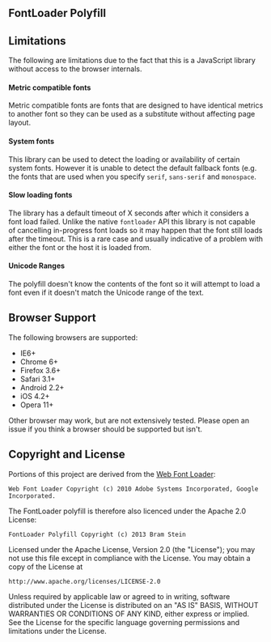 ## FontLoader Polyfill


## Limitations

The following are limitations due to the fact that this is a JavaScript library without access to the browser internals.

#### Metric compatible fonts

Metric compatible fonts are fonts that are designed to have identical metrics to another font so they can be used as a substitute without affecting page layout. 

#### System fonts

This library can be used to detect the loading or availability of certain system fonts. However it is unable to detect the default fallback fonts (e.g. the fonts that are used when you specify `serif`, `sans-serif` and `monospace`.

#### Slow loading fonts

The library has a default timeout of X seconds after which it considers a font load failed. Unlike the native `fontloader` API this library is not capable of cancelling in-progress font loads so it may happen that the font still loads after the timeout. This is a rare case and usually indicative of a problem with either the font or the host it is loaded from.

#### Unicode Ranges

The polyfill doesn't know the contents of the font so it will attempt to load a font even if it doesn't match the Unicode range of the text.

## Browser Support

The following browsers are supported:

* IE6+
* Chrome 6+
* Firefox 3.6+
* Safari 3.1+
* Android 2.2+
* iOS 4.2+
* Opera 11+

Other browser may work, but are not extensively tested. Please open an issue if you think a browser should be supported but isn't.

## Copyright and License

Portions of this project are derived from the [Web Font Loader](https://github.com/typekit/webfontloader):

    Web Font Loader Copyright (c) 2010 Adobe Systems Incorporated, Google Incorporated.

The FontLoader polyfill is therefore also licenced under the Apache 2.0 License:

    FontLoader Polyfill Copyright (c) 2013 Bram Stein

Licensed under the Apache License, Version 2.0 (the "License"); you may not use this file except in compliance with the License. You may obtain a copy of the License at

    http://www.apache.org/licenses/LICENSE-2.0

Unless required by applicable law or agreed to in writing, software distributed under the License is distributed on an "AS IS" BASIS, WITHOUT WARRANTIES OR CONDITIONS OF ANY KIND, either express or implied. See the License for the specific language governing permissions and limitations under the License.
